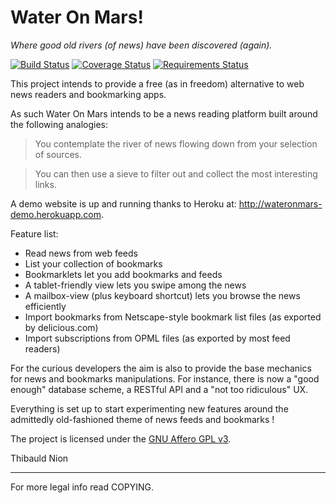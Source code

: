 Water On Mars!
==============

*Where good old rivers (of news) have been discovered (again).*

[![Build Status](https://travis-ci.org/tibonihoo/wateronmars.png?branch=master)](https://travis-ci.org/tibonihoo/wateronmars) 
[![Coverage Status](https://coveralls.io/repos/tibonihoo/wateronmars/badge.png?branch=master)](https://coveralls.io/r/tibonihoo/wateronmars?branch=master)
[![Requirements Status](https://requires.io/github/tibonihoo/wateronmars/requirements.svg?branch=master)](https://requires.io/github/tibonihoo/wateronmars/requirements/?branch=master)

This project intends to provide a free (as in freedom) alternative to
web news readers and bookmarking apps.

As such Water On Mars intends to be a news reading platform built around the following analogies:

> You contemplate the river of news flowing down from your selection of sources.

> You can then use a sieve to filter out and collect the most interesting links.

A demo website is up and running thanks to Heroku at: http://wateronmars-demo.herokuapp.com.

Feature list:

- Read news from web feeds
- List your collection of bookmarks
- Bookmarklets let you add bookmarks and feeds
- A tablet-friendly view lets you swipe among the news
- A mailbox-view (plus keyboard shortcut) lets you browse the news efficiently
- Import bookmarks from Netscape-style bookmark list files (as exported by delicious.com)
- Import subscriptions from OPML files (as exported by most feed readers)


For the curious developers the aim is also to provide the base
mechanics for news and bookmarks manipulations. For instance, there is
now a "good enough" database scheme, a RESTful API and a "not too
ridiculous" UX.

Everything is set up to start experimenting new features around the
admittedly old-fashioned theme of news feeds and bookmarks !

The project is licensed under the [GNU Affero GPL v3](http://www.gnu.org/licenses/agpl-3.0.html).


Thibauld Nion

- - -

For more legal info read COPYING.

